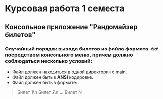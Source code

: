 # Курсовая работа 1 семеста
## Консольное приложение "Рандомайзер билетов"
### Случайный порядок вывода билетов из файла формата ***.txt*** посредством консольного меню, причем должно соблюдаться несколько условий:
+ Файл должен находиться в одной директории с main.
+ Файл должен быть в **ANSI** кодировке.
+ Файл должен быть в формате:
> Билет 1\n
> Билет 2\n
> ...
> Билет N
